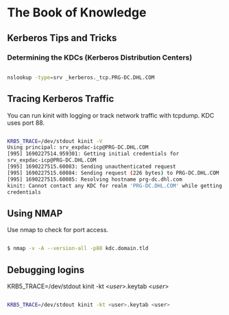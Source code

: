 # The Book of Knowledge

## Kerberos Tips and Tricks

### Determining the KDCs (Kerberos Distribution Centers)

``` bash

nslookup -type=srv _kerberos._tcp.PRG-DC.DHL.COM

```

## Tracing Kerberos Traffic

You can run kinit with logging or track network traffic with tcpdump.  KDC
uses port 88.

``` bash

KRB5_TRACE=/dev/stdout kinit -V
Using principal: srv_expdac-icp@PRG-DC.DHL.COM
[995] 1690227514.959301: Getting initial credentials for
srv_expdac-icp@PRG-DC.DHL.COM
[995] 1690227515.60083: Sending unauthenticated request
[995] 1690227515.60084: Sending request (226 bytes) to PRG-DC.DHL.COM
[995] 1690227515.60085: Resolving hostname prg-dc.dhl.com
kinit: Cannot contact any KDC for realm 'PRG-DC.DHL.COM' while getting initial
credentials

```

## Using NMAP

Use nmap to check for port access.

``` bash

$ nmap -v -A --version-all -p88 kdc.domain.tld

```

## Debugging logins

KRB5_TRACE=/dev/stdout kinit -kt <_user_>.keytab <_user_>

``` bash

KRB5_TRACE=/dev/stdout kinit -kt <user>.keytab <user>

```

[//]: # ( vim: set ai noet nu sts=2 sw=2 ts=2 tw=78 filetype=markdown :)
